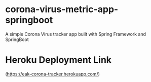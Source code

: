 # corona-virus-metric-app-springboot
A simple Corona Virus tracker app built with Spring Framework and SpringBoot
# Heroku Deployment Link
(https://eak-corona-tracker.herokuapp.com/)
